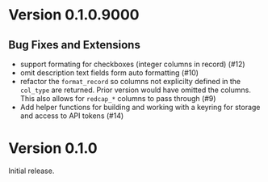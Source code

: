 # Version 0.1.0.9000

## Bug Fixes and Extensions

* support formating for checkboxes (integer columns in record) (#12)
* omit description text fields form auto formatting (#10)
* refactor the `format_record` so columns not explicilty defined in the
  `col_type` are returned.  Prior version would have omitted the columns.  This
  also allows for `redcap_*` columns to pass through (#9)
* Add helper functions for building and working with a keyring for storage and
  access to API tokens (#14)

# Version 0.1.0
Initial release.
